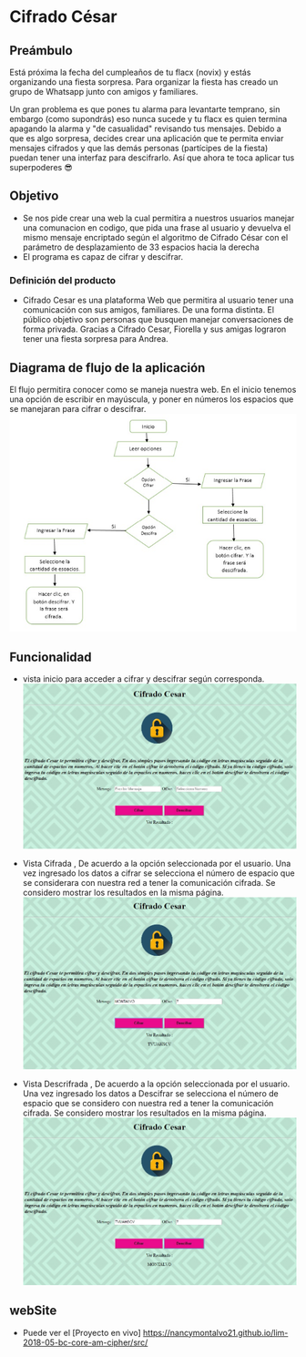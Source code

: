 # Cifrado César

## Preámbulo

Está próxima la fecha del cumpleaños de tu flacx (novix) y estás organizando una
fiesta sorpresa. Para organizar la fiesta has creado un grupo de Whatsapp junto
con amigos y familiares.

Un gran problema es que pones tu alarma para levantarte temprano, sin embargo
(como supondrás) eso nunca sucede y tu flacx es quien termina apagando la alarma
y "de casualidad" revisando tus mensajes. Debido a que es algo sorpresa, decides
crear una aplicación que te permita enviar mensajes cifrados y que las demás
personas (partícipes de la fiesta) puedan tener una interfaz para
descifrarlo. Así que ahora te toca aplicar tus superpoderes 😎

## Objetivo
- Se nos pide crear una web la cual permitira a nuestros usuarios manejar una comunacion en codigo, que pida una frase al usuario y devuelva el mismo mensaje encriptado según el algoritmo de Cifrado César con el parámetro de desplazamiento de 33 espacios hacia la derecha
- El programa es capaz de cifrar y descifrar.

### Definición del producto
- Cifrado Cesar es una plataforma Web que permitira al usuario tener una comunicación con sus amigos, familiares. De una forma distinta.
El público objetivo son personas que busquen manejar conversaciones de forma privada. Gracias a Cifrado Cesar, Fiorella y sus amigas lograron tener una fiesta sorpresa para Andrea.


## Diagrama de flujo de la aplicación
El flujo permitira conocer como se maneja nuestra web. En el inicio tenemos una opción de escribir en mayúscula, y poner en números los espacios que se manejaran para cifrar o descifrar.
![diagrama_flujo](src/file/Diagrama-de%20flujo.jpg)

## Funcionalidad 
- vista inicio para acceder a cifrar y descifrar según corresponda.
![diagrama_flujo](src/file/Index.jpg)

- Vista Cifrada , De acuerdo a la opción seleccionada por el usuario. Una vez ingresado los datos a cifrar se selecciona el número de espacio que se considerara con nuestra red a tener la comunicación cifrada. Se considero  mostrar los resultados en la misma página.
![diagrama_flujo](src/file/Cifrar.jpg)

- Vista Descrifrada , De acuerdo a la opción seleccionada por el usuario. Una vez ingresado los datos a Descifrar se selecciona el número de espacio que se considero con nuestra red a tener la comunicación cifrada. Se considero  mostrar los resultados en la misma página.
![diagrama_flujo](src/file/Descifrar.jpg)

## webSite
* Puede ver el [Proyecto en vivo]
https://nancymontalvo21.github.io/lim-2018-05-bc-core-am-cipher/src/